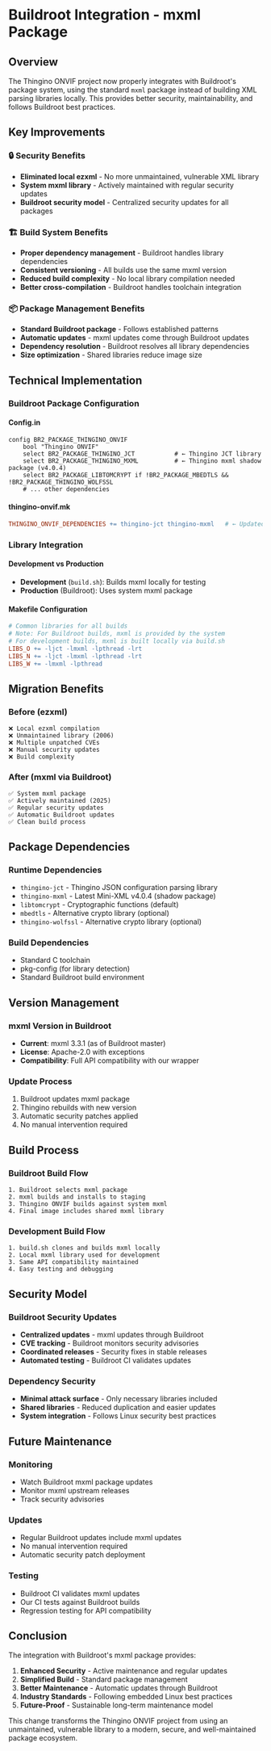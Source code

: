 # Buildroot Integration - mxml Package

## Overview

The Thingino ONVIF project now properly integrates with Buildroot's package system, using the standard `mxml` package instead of building XML parsing libraries locally. This provides better security, maintainability, and follows Buildroot best practices.

## Key Improvements

### 🔒 Security Benefits
- **Eliminated local ezxml** - No more unmaintained, vulnerable XML library
- **System mxml library** - Actively maintained with regular security updates
- **Buildroot security model** - Centralized security updates for all packages

### 🏗️ Build System Benefits
- **Proper dependency management** - Buildroot handles library dependencies
- **Consistent versioning** - All builds use the same mxml version
- **Reduced build complexity** - No local library compilation needed
- **Better cross-compilation** - Buildroot handles toolchain integration

### 📦 Package Management Benefits
- **Standard Buildroot package** - Follows established patterns
- **Automatic updates** - mxml updates come through Buildroot updates
- **Dependency resolution** - Buildroot resolves all library dependencies
- **Size optimization** - Shared libraries reduce image size

## Technical Implementation

### Buildroot Package Configuration

#### Config.in
```kconfig
config BR2_PACKAGE_THINGINO_ONVIF
    bool "Thingino ONVIF"
    select BR2_PACKAGE_THINGINO_JCT           # ← Thingino JCT library
    select BR2_PACKAGE_THINGINO_MXML          # ← Thingino mxml shadow package (v4.0.4)
    select BR2_PACKAGE_LIBTOMCRYPT if !BR2_PACKAGE_MBEDTLS && !BR2_PACKAGE_THINGINO_WOLFSSL
    # ... other dependencies
```

#### thingino-onvif.mk
```makefile
THINGINO_ONVIF_DEPENDENCIES += thingino-jct thingino-mxml   # ← Updated dependencies
```

### Library Integration

#### Development vs Production
- **Development** (`build.sh`): Builds mxml locally for testing
- **Production** (Buildroot): Uses system mxml package

#### Makefile Configuration
```makefile
# Common libraries for all builds
# Note: For Buildroot builds, mxml is provided by the system
# For development builds, mxml is built locally via build.sh
LIBS_O += -ljct -lmxml -lpthread -lrt
LIBS_N += -ljct -lmxml -lpthread -lrt
LIBS_W += -lmxml -lpthread
```

## Migration Benefits

### Before (ezxml)
```
❌ Local ezxml compilation
❌ Unmaintained library (2006)
❌ Multiple unpatched CVEs
❌ Manual security updates
❌ Build complexity
```

### After (mxml via Buildroot)
```
✅ System mxml package
✅ Actively maintained (2025)
✅ Regular security updates
✅ Automatic Buildroot updates
✅ Clean build process
```

## Package Dependencies

### Runtime Dependencies
- `thingino-jct` - Thingino JSON configuration parsing library
- `thingino-mxml` - Latest Mini-XML v4.0.4 (shadow package)
- `libtomcrypt` - Cryptographic functions (default)
- `mbedtls` - Alternative crypto library (optional)
- `thingino-wolfssl` - Alternative crypto library (optional)

### Build Dependencies
- Standard C toolchain
- pkg-config (for library detection)
- Standard Buildroot build environment

## Version Management

### mxml Version in Buildroot
- **Current**: mxml 3.3.1 (as of Buildroot master)
- **License**: Apache-2.0 with exceptions
- **Compatibility**: Full API compatibility with our wrapper

### Update Process
1. Buildroot updates mxml package
2. Thingino rebuilds with new version
3. Automatic security patches applied
4. No manual intervention required

## Build Process

### Buildroot Build Flow
```
1. Buildroot selects mxml package
2. mxml builds and installs to staging
3. Thingino ONVIF builds against system mxml
4. Final image includes shared mxml library
```

### Development Build Flow
```
1. build.sh clones and builds mxml locally
2. Local mxml library used for development
3. Same API compatibility maintained
4. Easy testing and debugging
```

## Security Model

### Buildroot Security Updates
- **Centralized updates** - mxml updates through Buildroot
- **CVE tracking** - Buildroot monitors security advisories
- **Coordinated releases** - Security fixes in stable releases
- **Automated testing** - Buildroot CI validates updates

### Dependency Security
- **Minimal attack surface** - Only necessary libraries included
- **Shared libraries** - Reduced duplication and easier updates
- **System integration** - Follows Linux security best practices

## Future Maintenance

### Monitoring
- Watch Buildroot mxml package updates
- Monitor mxml upstream releases
- Track security advisories

### Updates
- Regular Buildroot updates include mxml updates
- No manual intervention required
- Automatic security patch deployment

### Testing
- Buildroot CI validates mxml updates
- Our CI tests against Buildroot builds
- Regression testing for API compatibility

## Conclusion

The integration with Buildroot's mxml package provides:

1. **Enhanced Security** - Active maintenance and regular updates
2. **Simplified Build** - Standard package management
3. **Better Maintenance** - Automatic updates through Buildroot
4. **Industry Standards** - Following embedded Linux best practices
5. **Future-Proof** - Sustainable long-term maintenance model

This change transforms the Thingino ONVIF project from using an unmaintained, vulnerable library to a modern, secure, and well-maintained package ecosystem.
